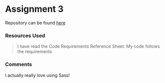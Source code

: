# Assignment 3

Repository can be found [here](https://github.com/hhannakayee/assignment-3_preston-hanna/)

### Resources Used

> I have read the Code Requirements Reference
> Sheet. My code follows the requirements

### Comments

I actually really love using Sass!


   [here]: <https://github.com/hhannakayee/assignment-3_preston-hanna/>
